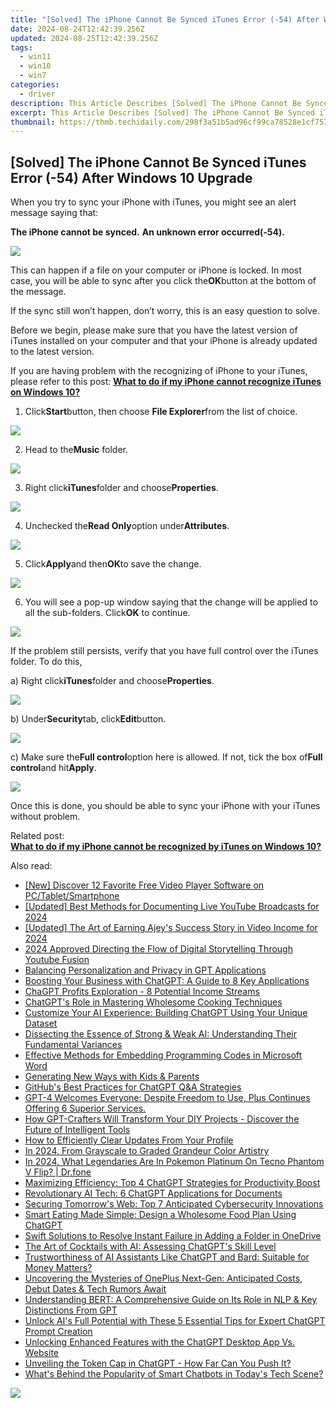 ```yaml
---
title: "[Solved] The iPhone Cannot Be Synced iTunes Error (-54) After Windows 10 Upgrade"
date: 2024-08-24T12:42:39.256Z
updated: 2024-08-25T12:42:39.256Z
tags:
  - win11
  - win10
  - win7
categories:
  - driver
description: This Article Describes [Solved] The iPhone Cannot Be Synced iTunes Error (-54) After Windows 10 Upgrade
excerpt: This Article Describes [Solved] The iPhone Cannot Be Synced iTunes Error (-54) After Windows 10 Upgrade
thumbnail: https://thmb.techidaily.com/298f3a51b5ad96cf99ca78528e1cf7576a8f7bf919402e8696c70895bc723b47.jpg
---
```


## [Solved] The iPhone Cannot Be Synced iTunes Error (-54) After Windows 10 Upgrade

When you try to sync your iPhone with iTunes, you might see an alert message saying that:   
  
**The iPhone cannot be synced.** **An unknown error occurred(-54).**   
  
![](https://images.drivereasy.com/wp-content/uploads/2016/08/iphone-cannot-be-sync-error-54.png)   
  
This can happen if a file on your computer or iPhone is locked. In most case, you will be able to sync after you click the**OK**button at the bottom of the message.   
  
If the sync still won’t happen, don’t worry, this is an easy question to solve.   
  
Before we begin, please make sure that you have the latest version of iTunes installed on your computer and that your iPhone is already updated to the latest version.   
  
If you are having problem with the recognizing of iPhone to your iTunes, please refer to this post: **[What to do if my iPhone cannot recognize iTunes on Windows 10?](https://tools.techidaily.com/drivereasy/download/)**   
  
  
1) Click**Start**button, then choose **File Explorer**from the list of choice.   
  
![](https://images.drivereasy.com/wp-content/uploads/2016/08/file-explorer-233x600.png) 

  
2) Head to the**Music** folder.   
  
![](https://images.drivereasy.com/wp-content/uploads/2016/08/music-folder-in-file-explorer.png) 

  
3) Right click**iTunes**folder and choose**Properties**.   
  
![](https://images.drivereasy.com/wp-content/uploads/2016/08/properties-of-itunes-folder.png) 

  
4) Unchecked the**Read Only**option under**Attributes**.  
  
![](https://images.drivereasy.com/wp-content/uploads/2016/08/attribute-read-only-untick.png) 

  
5) Click**Apply**and then**OK**to save the change.   
  
![](https://images.drivereasy.com/wp-content/uploads/2016/08/img_57c55ba1ca8a0.png)   
  
 6) You will see a pop-up window saying that the change will be applied to all the sub-folders. Click**OK** to continue.   
  
![](https://images.drivereasy.com/wp-content/uploads/2016/08/confirm-attribute-changes.png) 

  
If the problem still persists, verify that you have full control over the iTunes folder. To do this,  
  
a) Right click**iTunes**folder and choose**Properties**.   
  
![](https://images.drivereasy.com/wp-content/uploads/2016/08/properties-of-itunes-folder.png)   
  
b) Under**Security**tab, click**Edit**button.   
  
![](https://images.drivereasy.com/wp-content/uploads/2016/08/security.png) 

  
c) Make sure the**Full control**option here is allowed. If not, tick the box of**Full control**and hit**Apply**.   
  
![](https://images.drivereasy.com/wp-content/uploads/2016/08/full-control.png) 

  
Once this is done, you should be able to sync your iPhone with your iTunes without problem.   
  
Related post:  
**[What to do if my iPhone cannot be recognized by iTunes on Windows 10?](https://tools.techidaily.com/drivereasy/download/)**

<ins class="adsbygoogle"
     style="display:block"
     data-ad-format="autorelaxed"
     data-ad-client="ca-pub-7571918770474297"
     data-ad-slot="1223367746"></ins>



<ins class="adsbygoogle"
     style="display:block"
     data-ad-client="ca-pub-7571918770474297"
     data-ad-slot="8358498916"
     data-ad-format="auto"
     data-full-width-responsive="true"></ins>

<span class="atpl-alsoreadstyle">Also read:</span>
<div><ul>
<li><a href="https://vp-tips.techidaily.com/new-discover-12-favorite-free-video-player-software-on-pctabletsmartphone/"><u>[New] Discover 12 Favorite Free Video Player Software on PC/Tablet/Smartphone</u></a></li>
<li><a href="https://screen-video-capture.techidaily.com/updated-best-methods-for-documenting-live-youtube-broadcasts-for-2024/"><u>[Updated] Best Methods for Documenting Live YouTube Broadcasts for 2024</u></a></li>
<li><a href="https://youtube-tips.techidaily.com/ed-the-art-of-earning-ajeys-success-story-in-video-income-for-2024/"><u>[Updated] The Art of Earning  Ajey's Success Story in Video Income for 2024</u></a></li>
<li><a href="https://youtube-data.techidaily.com/approved-directing-the-flow-of-digital-storytelling-through-youtube-fusion/"><u>2024 Approved  Directing the Flow of Digital Storytelling Through Youtube Fusion</u></a></li>
<li><a href="https://tech-haven.techidaily.com/balancing-personalization-and-privacy-in-gpt-applications/"><u>Balancing Personalization and Privacy in GPT Applications</u></a></li>
<li><a href="https://tech-haven.techidaily.com/boosting-your-business-with-chatgpt-a-guide-to-8-key-applications/"><u>Boosting Your Business with ChatGPT: A Guide to 8 Key Applications</u></a></li>
<li><a href="https://tech-haven.techidaily.com/chagpt-profits-exploration-8-potential-income-streams/"><u>ChaGPT Profits Exploration - 8 Potential Income Streams</u></a></li>
<li><a href="https://tech-haven.techidaily.com/chatgpts-role-in-mastering-wholesome-cooking-techniques/"><u>ChatGPT's Role in Mastering Wholesome Cooking Techniques</u></a></li>
<li><a href="https://tech-haven.techidaily.com/customize-your-ai-experience-building-chatgpt-using-your-unique-dataset/"><u>Customize Your AI Experience: Building ChatGPT Using Your Unique Dataset</u></a></li>
<li><a href="https://tech-haven.techidaily.com/dissecting-the-essence-of-strong-and-weak-ai-understanding-their-fundamental-variances/"><u>Dissecting the Essence of Strong & Weak AI: Understanding Their Fundamental Variances</u></a></li>
<li><a href="https://tech-renaissance.techidaily.com/effective-methods-for-embedding-programming-codes-in-microsoft-word/"><u>Effective Methods for Embedding Programming Codes in Microsoft Word</u></a></li>
<li><a href="https://tech-haven.techidaily.com/generating-new-ways-with-kids-and-parents/"><u>Generating New Ways with Kids & Parents</u></a></li>
<li><a href="https://tech-haven.techidaily.com/githubs-best-practices-for-chatgpt-qanda-strategies/"><u>GitHub's Best Practices for ChatGPT Q&A Strategies</u></a></li>
<li><a href="https://tech-haven.techidaily.com/gpt-4-welcomes-everyone-despite-freedom-to-use-plus-continues-offering-6-superior-services/"><u>GPT-4 Welcomes Everyone: Despite Freedom to Use, Plus Continues Offering 6 Superior Services.</u></a></li>
<li><a href="https://tech-haven.techidaily.com/how-gpt-crafters-will-transform-your-diy-projects-discover-the-future-of-intelligent-tools/"><u>How GPT-Crafters Will Transform Your DIY Projects - Discover the Future of Intelligent Tools</u></a></li>
<li><a href="https://facebook.techidaily.com/how-to-efficiently-clear-updates-from-your-profile/"><u>How to Efficiently Clear Updates From Your Profile</u></a></li>
<li><a href="https://some-techniques.techidaily.com/in-2024-from-grayscale-to-graded-grandeur-color-artistry/"><u>In 2024, From Grayscale to Graded Grandeur  Color Artistry</u></a></li>
<li><a href="https://android-pokemon-go.techidaily.com/in-2024-what-legendaries-are-in-pokemon-platinum-on-tecno-phantom-v-flip-drfone-by-drfone-virtual-android/"><u>In 2024, What Legendaries Are In Pokemon Platinum On Tecno Phantom V Flip? | Dr.fone</u></a></li>
<li><a href="https://tech-hub.techidaily.com/maximizing-efficiency-top-4-chatgpt-strategies-for-productivity-boost/"><u>Maximizing Efficiency: Top 4 ChatGPT Strategies for Productivity Boost</u></a></li>
<li><a href="https://tech-haven.techidaily.com/revolutionary-ai-tech-6-chatgpt-applications-for-documents/"><u>Revolutionary AI Tech: 6 ChatGPT Applications for Documents</u></a></li>
<li><a href="https://tech-haven.techidaily.com/securing-tomorrows-web-top-7-anticipated-cybersecurity-innovations/"><u>Securing Tomorrow's Web: Top 7 Anticipated Cybersecurity Innovations</u></a></li>
<li><a href="https://tech-haven.techidaily.com/smart-eating-made-simple-design-a-wholesome-food-plan-using-chatgpt/"><u>Smart Eating Made Simple: Design a Wholesome Food Plan Using ChatGPT</u></a></li>
<li><a href="https://windows11.techidaily.com/swift-solutions-to-resolve-instant-failure-in-adding-a-folder-in-onedrive/"><u>Swift Solutions to Resolve Instant Failure in Adding a Folder in OneDrive</u></a></li>
<li><a href="https://tech-haven.techidaily.com/the-art-of-cocktails-with-ai-assessing-chatgpts-skill-level/"><u>The Art of Cocktails with AI: Assessing ChatGPT's Skill Level</u></a></li>
<li><a href="https://tech-haven.techidaily.com/trustworthiness-of-ai-assistants-like-chatgpt-and-bard-suitable-for-money-matters/"><u>Trustworthiness of AI Assistants Like ChatGPT and Bard: Suitable for Money Matters?</u></a></li>
<li><a href="https://techno-recovery.techidaily.com/uncovering-the-mysteries-of-oneplus-next-gen-anticipated-costs-debut-dates-and-tech-rumors-await/"><u>Uncovering the Mysteries of OnePlus Next-Gen: Anticipated Costs, Debut Dates & Tech Rumors Await</u></a></li>
<li><a href="https://tech-haven.techidaily.com/understanding-bert-a-comprehensive-guide-on-its-role-in-nlp-and-key-distinctions-from-gpt/"><u>Understanding BERT: A Comprehensive Guide on Its Role in NLP & Key Distinctions From GPT</u></a></li>
<li><a href="https://tech-haven.techidaily.com/unlock-ais-full-potential-with-these-5-essential-tips-for-expert-chatgpt-prompt-creation/"><u>Unlock AI's Full Potential with These 5 Essential Tips for Expert ChatGPT Prompt Creation</u></a></li>
<li><a href="https://tech-haven.techidaily.com/unlocking-enhanced-features-with-the-chatgpt-desktop-app-vs-website/"><u>Unlocking Enhanced Features with the ChatGPT Desktop App Vs. Website</u></a></li>
<li><a href="https://tech-haven.techidaily.com/unveiling-the-token-cap-in-chatgpt-how-far-can-you-push-it/"><u>Unveiling the Token Cap in ChatGPT - How Far Can You Push It?</u></a></li>
<li><a href="https://tech-haven.techidaily.com/whats-behind-the-popularity-of-smart-chatbots-in-todays-tech-scene/"><u>What's Behind the Popularity of Smart Chatbots in Today's Tech Scene?</u></a></li>
</ul></div>

<!-- affiliate ads begin -->
<a href="https://secure.2checkout.com/order/checkout.php?PRODS=3851655&QTY=1&AFFILIATE=108875&CART=1"><img src="http://www.aiseesoft.com/avangate/30p/banner.jpg" border="0"></a>
<!-- affiliate ads end -->